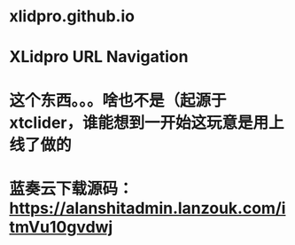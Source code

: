 # xlidpro.github.io
# XLidpro URL Navigation
# 这个东西。。。啥也不是（起源于xtclider，谁能想到一开始这玩意是用上线了做的
# 蓝奏云下载源码：https://alanshitadmin.lanzouk.com/itmVu10gvdwj
